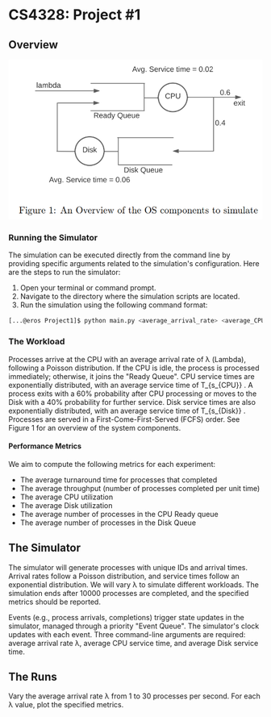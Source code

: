 # CS4328: Project #1

## Overview

![Example Image](system.png)

### Running the Simulator

The simulation can be executed directly from the command line by providing specific arguments related to the simulation's configuration. Here are the steps to run the simulator:

1. Open your terminal or command prompt.
2. Navigate to the directory where the simulation scripts are located.
3. Run the simulation using the following command format:

```bash
[...@eros Project1]$ python main.py <average_arrival_rate> <average_CPU_service_time> average_Disk_service_time>
```

### The Workload

Processes arrive at the CPU with an average arrival rate of λ (Lambda), following a Poisson distribution. If the CPU is idle, the process is processed immediately; otherwise, it joins the "Ready Queue". CPU service times are exponentially distributed, with an average service time of T_{s_{CPU}} . A process exits with a 60% probability after CPU processing or moves to the Disk with a 40% probability for further service. Disk service times are also exponentially distributed, with an average service time of  T_{s_{Disk}} . Processes are served in a First-Come-First-Served (FCFS) order. See Figure 1 for an overview of the system components.

#### Performance Metrics

We aim to compute the following metrics for each experiment:

- The average turnaround time for processes that completed
- The average throughput (number of processes completed per unit time)
- The average CPU utilization
- The average Disk utilization
- The average number of processes in the CPU Ready queue
- The average number of processes in the Disk Queue

## The Simulator

The simulator will generate processes with unique IDs and arrival times. Arrival rates follow a Poisson distribution, and service times follow an exponential distribution. We will vary λ to simulate different workloads. The simulation ends after 10000 processes are completed, and the specified metrics should be reported.

Events (e.g., process arrivals, completions) trigger state updates in the simulator, managed through a priority "Event Queue". The simulator's clock updates with each event. Three command-line arguments are required: average arrival rate λ, average CPU service time, and average Disk service time.

## The Runs

Vary the average arrival rate λ from 1 to 30 processes per second. For each λ value, plot the specified metrics.
